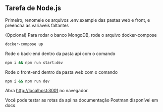 ## Tarefa de Node.js

Primeiro, renomeie os arquivos .env.example das pastas web e front, e preencha as variaveis faltantes

(Opcional) Para rodar o banco MongoDB, rode o arquivo docker-compose

```bash
docker-compose up
```

Rode o back-end dentro da pasta api com o comando

```bash
npm i && npm run start:dev
```

Rode o front-end dentro da pasta web com o comando

```bash
npm i && npm run dev
```

Abra [http://localhost:3001](http://localhost:3001) no navegador.


Você pode testar as rotas da api na documentação Postman disponível em docs